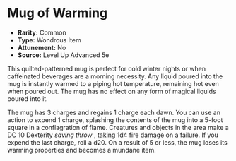 # Mug of Warming

- **Rarity:** Common
- **Type:** Wondrous Item
- **Attunement:** No
- **Source:** Level Up Advanced 5e

This quilted-patterned mug is perfect for cold winter nights or when caffeinated beverages are a morning necessity. Any liquid poured into the mug is instantly warmed to a piping hot temperature, remaining hot even when poured out. The mug has no effect on any form of magical liquids poured into it.

The mug has 3 charges and regains 1 charge each dawn. You can use an action to expend 1 charge, splashing the contents of the mug into a 5-foot square in a conflagration of flame. Creatures and objects in the area make a DC 10 Dexterity _saving throw_ , taking 1d4 fire damage on a failure. If you expend the last charge, roll a d20\. On a result of 5 or less, the mug loses its warming properties and becomes a mundane item.
